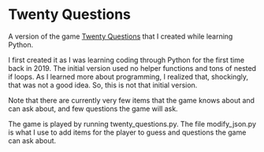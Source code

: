# Twenty Questions

A version of the game [Twenty Questions](https://en.wikipedia.org/wiki/Twenty_questions) that I created while learning Python.

I first created it as I was learning coding through Python for the first time back in 2019. The initial version used no helper functions and tons of nested if loops. As I learned more about programming, I realized that, shockingly, that was not a good idea. So, this is not that initial version.

Note that there are currently very few items that the game knows about and can ask about, and few questions the game will ask.

The game is played by running twenty_questions.py. The file modify_json.py is what I use to add items for the player to guess and questions the game can ask about.